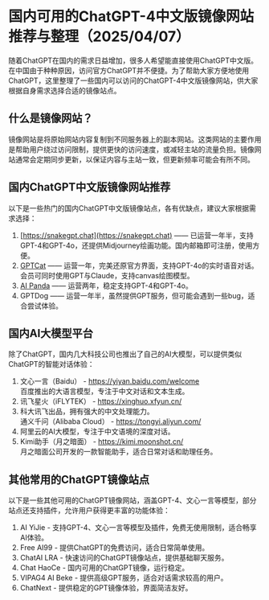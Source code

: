 # 国内可用的ChatGPT-4中文版镜像网站推荐与整理（2025/04/07）

随着ChatGPT在国内的需求日益增加，很多人希望能直接使用ChatGPT中文版。在中国由于种种原因，访问官方ChatGPT并不便捷。为了帮助大家方便地使用ChatGPT，这里整理了一些国内可以访问的ChatGPT-4中文版镜像网站，供大家根据自身需求选择合适的镜像站点。

## 什么是镜像网站？
镜像网站是将原始网站内容复制到不同服务器上的副本网站。这类网站的主要作用是帮助用户绕过访问限制，提供更快的访问速度，或减轻主站的流量负担。镜像网站通常会定期同步更新，以保证内容与主站一致，但更新频率可能会有所不同。

## 国内ChatGPT中文版镜像网站推荐
以下是一些热门的国内ChatGPT中文版镜像站点，各有优缺点，建议大家根据需求选择：

1. [https://snakegpt.chat](https://snakegpt.chat) —— 已运营一年半，支持GPT-4和GPT-4o，还提供Midjourney绘画功能。国内邮箱即可注册，使用方便。
2. [GPTCat](https://gptcat.cc/) —— 运营一年，完美还原官方界面，支持GPT-4o的实时语音对话。会员可同时使用GPT与Claude，支持canvas绘图模型。
3. [ AI Panda](https://ai-panda.xyz/login?invite_code=34137c47) —— 运营两年，稳定支持GPT-4和GPT-4o。
4. GPTDog —— 运营一年半，虽然提供GPT服务，但可能会遇到一些bug，适合尝试体验。


## 国内AI大模型平台
除了ChatGPT，国内几大科技公司也推出了自己的AI大模型，可以提供类似ChatGPT的智能对话体验：

1. 文心一言（Baidu） - https://yiyan.baidu.com/welcome  
百度推出的大语言模型，专注于中文对话和文本生成。  
2. 讯飞星火（iFLYTEK） - https://xinghuo.xfyun.cn/  
3. 科大讯飞出品，拥有强大的中文处理能力。  
通义千问（Alibaba Cloud） - https://tongyi.aliyun.com/  
4. 阿里云的AI大模型，专注于中文语境的深度对话。  
5. Kimi助手（月之暗面） - https://kimi.moonshot.cn/  
月之暗面公司开发的一款智能助手，适合日常对话和助理任务。

## 其他常用的ChatGPT镜像站点
以下是一些其他可用的ChatGPT镜像网站，涵盖GPT-4、文心一言等模型，部分站点还支持插件，允许用户获得更丰富的功能体验：

1. AI YiJie - 支持GPT-4、文心一言等模型及插件，免费无使用限制，适合畅享AI体验。
2. Free AI99 - 提供ChatGPT的免费访问，适合日常简单使用。
3. ChatAI LRA - 快速访问的ChatGPT镜像站点，提供基础聊天服务。
4. Chat HaoCe - 国内可用的ChatGPT镜像，运行稳定。
5. VIPAG4 AI Beke - 提供高级GPT服务，适合对话需求较高的用户。
6. ChatNext - 提供稳定的GPT镜像体验，界面简洁友好。
